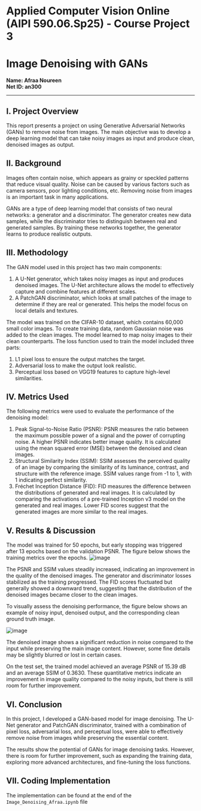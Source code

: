 # Applied Computer Vision Online (AIPI 590.06.Sp25) - Course Project 3
# Image Denoising with GANs

**Name: Afraa Noureen**  
**Net ID: an300**

---

## I. Project Overview
This report presents a project on using Generative Adversarial Networks (GANs) to remove noise from images. The main objective was to develop a deep learning model that can take noisy images as input and produce clean, denoised images as output.

## II. Background
Images often contain noise, which appears as grainy or speckled patterns that reduce visual quality. Noise can be caused by various factors such as camera sensors, poor lighting conditions, etc. Removing noise from images is an important task in many applications.  

GANs are a type of deep learning model that consists of two neural networks: a generator and a discriminator. The generator creates new data samples, while the discriminator tries to distinguish between real and generated samples. By training these networks together, the generator learns to produce realistic outputs.

## III. Methodology

The GAN model used in this project has two main components:

1. A U-Net generator, which takes noisy images as input and produces denoised images. The U-Net architecture allows the model to effectively capture and combine features at different scales.  
2. A PatchGAN discriminator, which looks at small patches of the image to determine if they are real or generated. This helps the model focus on local details and textures.  

The model was trained on the CIFAR-10 dataset, which contains 60,000 small color images. To create training data, random Gaussian noise was added to the clean images. The model learned to map noisy images to their clean counterparts.
The loss function used to train the model included three parts:   
1. L1 pixel loss to ensure the output matches the target.  
2. Adversarial loss to make the output look realistic.  
3. Perceptual loss based on VGG19 features to capture high-level similarities.  

## IV. Metrics Used

The following metrics were used to evaluate the performance of the denoising model:  
1. Peak Signal-to-Noise Ratio (PSNR): PSNR measures the ratio between the maximum possible power of a signal and the power of corrupting noise. A higher PSNR indicates better image quality. It is calculated using the mean squared error (MSE) between the denoised and clean images.    
2. Structural Similarity Index (SSIM): SSIM assesses the perceived quality of an image by comparing the similarity of its luminance, contrast, and structure with the reference image. SSIM values range from -1 to 1, with 1 indicating perfect similarity.  
3. Fréchet Inception Distance (FID): FID measures the difference between the distributions of generated and real images. It is calculated by comparing the activations of a pre-trained Inception v3 model on the generated and real images. Lower FID scores suggest that the generated images are more similar to the real images.  

## V. Results & Discussion

The model was trained for 50 epochs, but early stopping was triggered after 13 epochs based on the validation PSNR. The figure below shows the training metrics over the epochs.
![image](https://github.com/user-attachments/assets/038ecb93-d442-4a1e-9531-81092a2d29b3)

The PSNR and SSIM values steadily increased, indicating an improvement in the quality of the denoised images. The generator and discriminator losses stabilized as the training progressed. The FID scores fluctuated but generally showed a downward trend, suggesting that the distribution of the denoised images became closer to the clean images.

To visually assess the denoising performance, the figure below shows an example of noisy input, denoised output, and the corresponding clean ground truth image.

![image](https://github.com/user-attachments/assets/4a7a183e-a9fd-4c79-b623-d2a9e1eea621)

The denoised image shows a significant reduction in noise compared to the input while preserving the main image content. However, some fine details may be slightly blurred or lost in certain cases.

On the test set, the trained model achieved an average PSNR of 15.39 dB and an average SSIM of 0.3630. These quantitative metrics indicate an improvement in image quality compared to the noisy inputs, but there is still room for further improvement.

## VI. Conclusion

In this project, I developed a GAN-based model for image denoising. The U-Net generator and PatchGAN discriminator, trained with a combination of pixel loss, adversarial loss, and perceptual loss, were able to effectively remove noise from images while preserving the essential content.

The results show the potential of GANs for image denoising tasks. However, there is room for further improvement, such as expanding the training data, exploring more advanced architectures, and fine-tuning the loss functions.

## VII. Coding Implementation

The implementation can be found at the end of the `Image_Denoising_Afraa.ipynb` file
